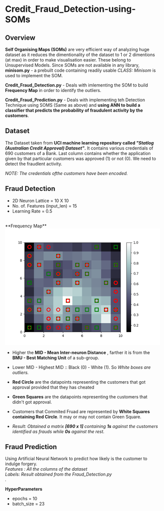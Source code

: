 # Credit_Fraud_Detection-using-SOMs

## Overview
**Self Organising Maps (SOMs)** are very efficient way of analyzing huge dataset as it reduces the dimentionality of the dataset to 1 or 2 dimentions (at max) in order to make visualisation easier. These belong to Unsupervised Models. Since SOMs are not available in any library, **minisom.py** - a prebuilt code containing readily usable _CLASS: Minisom_ is used to implement the SOM.

**Credit_Fraud_Detection.py** - Deals with imlementing the SOM to build **Frequency Map** in order to identify the outliers.

**Credit_Fraud_Prediction.py** - Deals with implementing teh Detection Technique using SOMS (Same as above) and **using ANN to build a classifier that predicts the probability of fraudulent activity by the customers**.

## Dataset 
The Dataset taken from **UCI machine learning repository called _"Statlog (Australian Credit Approval) Dataset"_.** It contains various credentials of 690 customers of a Bank. Last column contains whether the application given by that particular customers was approved (1) or not (0). We need to detect the fraudlent activity.

_NOTE: The credentials ofthe customers have been encoded._

## Fraud Detection
* 2D Neuron Lattice = 10 X 10 
* No. of. Features (input_len) = 15
* Learning Rate = 0.5
</br>
</t> **Frequency Map**
<img src="Frequency_Map.png" width="540" alt="Original">

* Higher the **MID - Mean Inter-neuron Distance** , farther it is from the **BMU - Best Matching Unit** of a sub-group.
* Lower MID - Highest MID :: Black (0) - White (1). So _White boxes are outliers._
* **Red Circle** are the datapoints representing the customers that got approval provided that they has cheated
* **Green Squares** are the datapoints representing the customers that didn't got approval.

* Customers that Commited Fruad are represented by **White Squares containing Red Circle**. It may or may not contain Green Square. 

* _Result: Obtained a matrix **[690 x 1]** containing **1s** against the customers identified as frauds while **0s** against the rest._


## Fraud Prediction
Using Artificial Neural Network to predict how likely is the customer to indulge forgery.<br/>
_Features : All the columns of the dataset<br/>_
_Labels: Result obtained from the _Fraud_Detection.py_ <br/>._

**HyperParameters**
* epochs = 10
* batch_size = 23 
